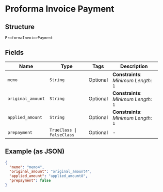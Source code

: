 
# Proforma Invoice Payment

## Structure

`ProformaInvoicePayment`

## Fields

| Name | Type | Tags | Description |
|  --- | --- | --- | --- |
| `memo` | `String` | Optional | **Constraints**: *Minimum Length*: `1` |
| `original_amount` | `String` | Optional | **Constraints**: *Minimum Length*: `1` |
| `applied_amount` | `String` | Optional | **Constraints**: *Minimum Length*: `1` |
| `prepayment` | `TrueClass \| FalseClass` | Optional | - |

## Example (as JSON)

```json
{
  "memo": "memo4",
  "original_amount": "original_amount4",
  "applied_amount": "applied_amount8",
  "prepayment": false
}
```

